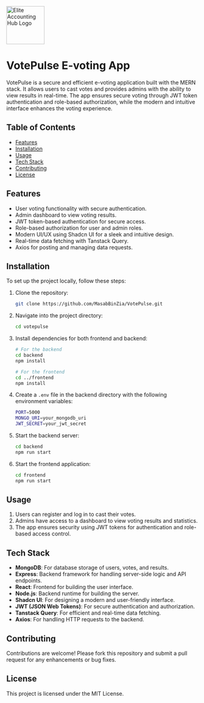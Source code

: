 <p>
  <img src="https://github.com/user-attachments/assets/41c7822d-be63-4537-87b9-28ac82e2f6b1" alt="Elite Accounting Hub Logo" width="100" height="100">
</p>


# VotePulse E-voting App

VotePulse is a secure and efficient e-voting application built with the MERN stack. It allows users to cast votes and provides admins with the ability to view results in real-time. The app ensures secure voting through JWT token authentication and role-based authorization, while the modern and intuitive interface enhances the voting experience.

## Table of Contents

- [Features](#features)
- [Installation](#installation)
- [Usage](#usage)
- [Tech Stack](#tech-stack)
- [Contributing](#contributing)
- [License](#license)

## Features

- User voting functionality with secure authentication.
- Admin dashboard to view voting results.
- JWT token-based authentication for secure access.
- Role-based authorization for user and admin roles.
- Modern UI/UX using Shadcn UI for a sleek and intuitive design.
- Real-time data fetching with Tanstack Query.
- Axios for posting and managing data requests.

## Installation

To set up the project locally, follow these steps:

1. Clone the repository:

   ```bash
   git clone https://github.com/MasabBinZia/VotePulse.git
   ```

2. Navigate into the project directory:

   ```bash
   cd votepulse
   ```

3. Install dependencies for both frontend and backend:

   ```bash
   # For the backend
   cd backend
   npm install

   # For the frontend
   cd ../frontend
   npm install
   ```

4. Create a `.env` file in the backend directory with the following environment variables:

   ```bash
   PORT=5000
   MONGO_URI=your_mongodb_uri
   JWT_SECRET=your_jwt_secret
   ```

5. Start the backend server:

   ```bash
   cd backend
   npm run start
   ```

6. Start the frontend application:

   ```bash
   cd frontend
   npm run start
   ```

## Usage

1. Users can register and log in to cast their votes.
2. Admins have access to a dashboard to view voting results and statistics.
3. The app ensures security using JWT tokens for authentication and role-based access control.

## Tech Stack

- **MongoDB**: For database storage of users, votes, and results.
- **Express**: Backend framework for handling server-side logic and API endpoints.
- **React**: Frontend for building the user interface.
- **Node.js**: Backend runtime for building the server.
- **Shadcn UI**: For designing a modern and user-friendly interface.
- **JWT (JSON Web Tokens)**: For secure authentication and authorization.
- **Tanstack Query**: For efficient and real-time data fetching.
- **Axios**: For handling HTTP requests to the backend.

## Contributing

Contributions are welcome! Please fork this repository and submit a pull request for any enhancements or bug fixes.

## License

This project is licensed under the MIT License.
